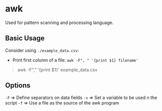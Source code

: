 # awk

Used for pattern scanning and processing language.

## Basic Usage

Consider using `./example_data.csv`:

- Print first column of a file: `awk -F", " '{print $1} filename'`
> awk -F"," '{print $1}' example_data.csv

## Options

`-F` => Define separators on data fields
`-v` => Set a variable to be used n the script
`-f` => Use a file as the source of the awk program
